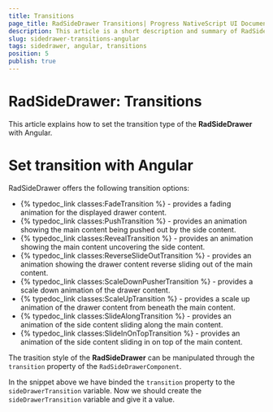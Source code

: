 ```yaml
---
title: Transitions
page_title: RadSideDrawer Transitions| Progress NativeScript UI Documentation
description: This article is a short description and summary of RadSideDrawer's transitions used with Angular
slug: sidedrawer-transitions-angular
tags: sidedrawer, angular, transitions
position: 5
publish: true
---
```


# RadSideDrawer: Transitions

This article explains how to set the transition type of the **RadSideDrawer** with Angular.

# Set transition with Angular

RadSideDrawer offers the following transition options:

- {% typedoc_link classes:FadeTransition %} - provides a fading animation for the displayed drawer content.
- {% typedoc_link classes:PushTransition %} - provides an animation showing the main content being pushed out by the side content.
- {% typedoc_link classes:RevealTransition %} - provides an animation showing the main content uncovering the side content.
- {% typedoc_link classes:ReverseSlideOutTransition %} - provides an animation showing the drawer content reverse sliding out of the main content.
- {% typedoc_link classes:ScaleDownPusherTransition %} - provides a scale down animation of the drawer content.
- {% typedoc_link classes:ScaleUpTransition %} - provides a scale up animation of the drawer content from beneath the main content.
- {% typedoc_link classes:SlideAlongTransition %} - provides an animation of the side content sliding along the main content.
- {% typedoc_link classes:SlideInOnTopTransition %} - provides an animation of the side content sliding in on top of the main content.

The trasition style of the **RadSideDrawer** can be manipulated through the `transition` property of the `RadSideDrawerComponent`.

<snippet id='angular-sidedrawer-transitions'/>

In the snippet above we have binded the `transition` property to the `sideDrawerTransition` variable. Now we should create the `sideDrawerTransition` variable and give it a value.

<snippet id='sidedrawer-angular-transition-definition'/>



 


